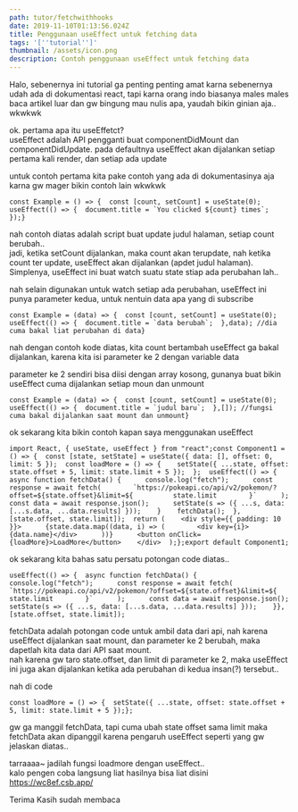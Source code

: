 ```yaml
---
path: tutor/fetchwithhooks
date: 2019-11-10T01:13:56.024Z
title: Penggunaan useEffect untuk fetching data
tags: '[''tutorial'']'
thumbnail: /assets/icon.png
description: Contoh penggunaan useEffect untuk fetching data
---
```

Halo, sebenernya ini tutorial ga penting penting amat karna sebenernya udah ada di dokumentasi react, tapi karna orang indo biasanya males males baca artikel luar dan gw bingung mau nulis apa, yaudah bikin ginian aja.. wkwkwk

ok. pertama apa itu useEffetct?\
useEffect adalah API pengganti buat componentDidMount dan componentDidUpdate. pada defaultnya useEffect akan dijalankan setiap pertama kali render, dan setiap ada update

untuk contoh pertama kita pake contoh yang ada di dokumentasinya aja karna gw mager bikin contoh lain wkwkwk

```
const Example = () => {  const [count, setCount] = useState(0);  useEffect(() => {  document.title = `You clicked ${count} times`;  });}
```

nah contoh diatas adalah script buat update judul halaman, setiap count berubah..\
jadi, ketika setCount dijalankan, maka count akan terupdate, nah ketika count ter update, useEffect akan dijalankan (apdet judul halaman). Simplenya, useEffect ini buat watch suatu state stiap ada perubahan lah..

nah selain digunakan untuk watch setiap ada perubahan, useEffect ini punya parameter kedua, untuk nentuin data apa yang di subscribe 

```
const Example = (data) => {  const [count, setCount] = useState(0);  useEffect(() => {  document.title = `data berubah`;  },data); //dia cuma bakal liat perubahan di data}
```

nah dengan contoh kode diatas, kita count bertambah useEffect ga bakal dijalankan, karena kita isi parameter ke 2 dengan variable data

parameter ke 2 sendiri bisa diisi dengan array kosong, gunanya buat bikin useEffect cuma dijalankan setiap moun dan unmount

```
const Example = (data) => {  const [count, setCount] = useState(0);  useEffect(() => {  document.title = `judul baru`;  },[]); //fungsi cuma bakal dijalankan saat mount dan unmount}
```

ok sekarang kita bikin contoh kapan saya menggunakan useEffect

```
import React, { useState, useEffect } from "react";const Component1 = () => {  const [state, setState] = useState({ data: [], offset: 0, limit: 5 });  const loadMore = () => {    setState({ ...state, offset: state.offset + 5, limit: state.limit + 5 });  };  useEffect(() => {    async function fetchData() {      console.log("fetch");      const response = await fetch(        `https://pokeapi.co/api/v2/pokemon/?offset=${state.offset}&limit=${          state.limit        }`      );      const data = await response.json();      setState(s => ({ ...s, data: [...s.data, ...data.results] }));    }    fetchData();  }, [state.offset, state.limit]);  return (    <div style={{ padding: 10 }}>      {state.data.map((data, i) => (        <div key={i}>{data.name}</div>      ))}      <button onClick={loadMore}>LoadMore</button>    </div>  );};export default Component1;
```

ok sekarang kita bahas satu persatu potongan code diatas..

```
useEffect(() => {  async function fetchData() {      console.log("fetch");      const response = await fetch(        `https://pokeapi.co/api/v2/pokemon/?offset=${state.offset}&limit=${          state.limit        }`      );      const data = await response.json();      setState(s => ({ ...s, data: [...s.data, ...data.results] }));    }}, [state.offset, state.limit]);
```

fetchData adalah potongan code untuk ambil data dari api, nah karena useEffect dijalankan saat mount, dan parameter ke 2 berubah, maka dapetlah kita data dari API saat mount.\
nah karena gw taro state.offset, dan limit di parameter ke 2, maka useEffect ini juga akan dijalankan ketika ada perubahan di kedua insan(?) tersebut..

nah di code

```
const loadMore = () => {  setState({ ...state, offset: state.offset + 5, limit: state.limit + 5 });};
```

gw ga manggil fetchData, tapi cuma ubah state offset sama limit maka fetchData akan dipanggil karena pengaruh useEffect seperti yang gw jelaskan diatas..



tarraaaa~ jadilah fungsi loadmore dengan useEffect..\
kalo pengen coba langsung liat hasilnya bisa liat disini <https://wc8ef.csb.app/>

Terima Kasih sudah membaca
